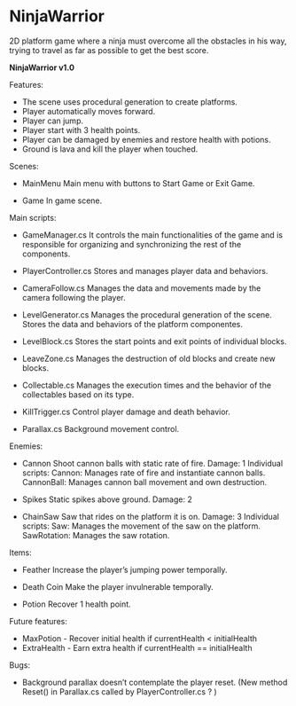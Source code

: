 # NinjaWarrior
 2D platform game where a ninja must overcome all the obstacles in his way, trying to travel as far as possible to get the best score.

<b>NinjaWarrior v1.0</b>

Features:
- The scene uses procedural generation to create platforms.
- Player automatically moves forward.
- Player can jump.
- Player start with 3 health points.
- Player can be damaged by enemies and restore health with potions.
- Ground is lava and kill the player when touched.

Scenes:
- MainMenu
	Main menu with buttons to Start Game or Exit Game.

- Game
	In game scene.

Main scripts:
- GameManager.cs
	It controls the main functionalities of the game and is responsible for organizing and synchronizing the rest of the components.

- PlayerController.cs
	Stores and manages player data and behaviors.

- CameraFollow.cs
	Manages the data and movements made by the camera following the player.

- LevelGenerator.cs
	Manages the procedural generation of the scene. Stores the data and behaviors of the platform componentes.

- LevelBlock.cs
	Stores the start points and exit points of individual blocks.

- LeaveZone.cs
	Manages the destruction of old blocks and create new blocks.

- Collectable.cs
	Manages the execution times and the behavior of the collectables based on its type.

- KillTrigger.cs
	Control player damage and death behavior.

- Parallax.cs
	Background movement control.

Enemies:
- Cannon
	Shoot cannon balls with static rate of fire.
	Damage: 1
	Individual scripts:
		Cannon: Manages rate of fire and instantiate cannon balls.
		CannonBall: Manages cannon ball movement and own destruction.

- Spikes
	Static spikes above ground.
	Damage: 2

- ChainSaw
	Saw that rides on the platform it is on.
	Damage: 3
	Individual scripts:
		Saw: Manages the movement of the saw on the platform.
		SawRotation: Manages the saw rotation.

Items:
- Feather
	Increase the player’s jumping power temporally.

- Death Coin
	Make the player invulnerable temporally.

- Potion
	Recover 1 health point.

Future features:
- MaxPotion - Recover initial health if currentHealth < initialHealth
- ExtraHealth - Earn extra health if currentHealth == initialHealth

Bugs:
- Background parallax doesn’t contemplate the player reset. (New method Reset() in Parallax.cs called by PlayerController.cs ? )
